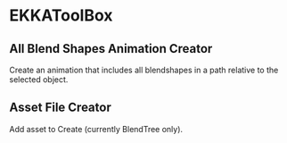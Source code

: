 # EKKAToolBox
## All Blend Shapes Animation Creator
Create an animation that includes all blendshapes in a path relative to the selected object.

## Asset File Creator
Add asset to Create (currently BlendTree only).
